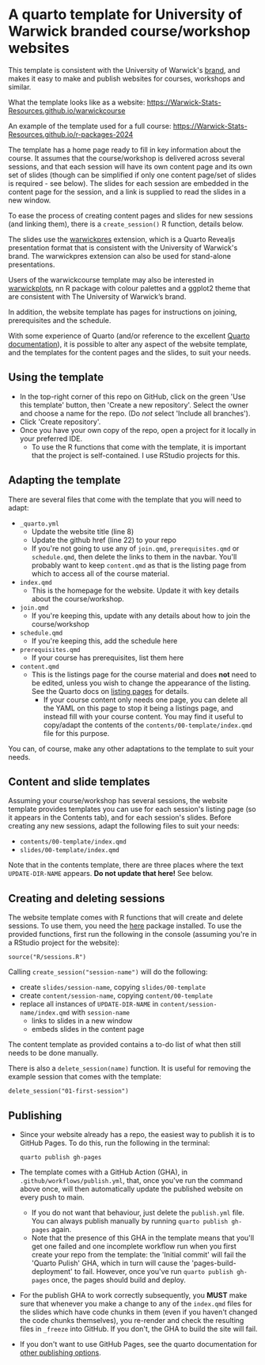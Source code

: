 # A quarto template for University of Warwick branded course/workshop websites

This template is consistent with the University of Warwick's [brand](https://warwick.ac.uk/about/brand/), and makes it easy to make and publish websites for courses, workshops and similar.

What the template looks like as a website: <https://Warwick-Stats-Resources.github.io/warwickcourse>

An example of the template used for a full course: <https://Warwick-Stats-Resources.github.io/r-packages-2024>

The template has a home page ready to fill in key information about the course. It assumes that the course/workshop is delivered across several sessions, and that each session will have its own content page and its own set of slides (though can be simplified if only one content page/set of slides is required - see below). The slides for each session are embedded in the content page for the session, and a link is supplied to read the slides in a new window.

To ease the process of creating content pages and slides for new sessions (and linking them), there is a `create_session()` R function, details below.

The slides use the [warwickpres](https://github.com/warwick-Stats-Resources/warwickpres) extension, which is a Quarto Revealjs presentation format that is consistent with the University of Warwick's brand. The warwickpres extension can also be used for stand-alone presentations. 

Users of the warwickcourse template may also be interested in [warwickplots](https://warwick-stats-resources.github.io/warwickplots), nn R package with colour palettes and a ggplot2 theme that are consistent with The University of Warwick’s brand.

In addition, the website template has pages for instructions on joining, prerequisites and the schedule.

With some experience of Quarto (and/or reference to the excellent [Quarto documentation](https://quarto.org)), it is possible to alter any aspect of the website template, and the templates for the content pages and the slides, to suit your needs.

## Using the template
- In the top-right corner of this repo on GitHub, click on the green 'Use this template' button, then 'Create a new repository'. Select the owner and choose a name for the repo. (Do *not* select 'Include all branches').
- Click 'Create repository'.
- Once you have your own copy of the repo, open a project for it locally in your preferred IDE.
  - To use the R functions that come with the template, it is important that the project is self-contained. I use RStudio projects for this.

## Adapting the template
There are several files that come with the template that you will need to adapt:

- `_quarto.yml`
  - Update the website title (line 8)
  - Update the github href (line 22) to your repo
  - If you're not going to use any of `join.qmd`, `prerequisites.qmd` or `schedule.qmd`, then delete the links to them in the navbar. You'll probably want to keep `content.qmd` as that is the listing page from which to access all of the course material.
-  `index.qmd`
    - This is the homepage for the website. Update it with key details about the course/workshop.
- `join.qmd`
  - If you're keeping this, update with any details about how to join the course/workshop
- `schedule.qmd`
  - If you're keeping this, add the schedule here
- `prerequisites.qmd`
  - If your course has prerequisites, list them here
- `content.qmd`
  - This is the listings page for the course material and does **not** need to be edited, unless you wish to change the appearance of the listing. See the Quarto docs on [listing pages](https://quarto.org/docs/websites/website-listings.html) for details. 
    - If your course content only needs one page, you can delete all the YAML on this page to stop it being a listings page, and instead fill with your course content. You may find it useful to copy/adapt the contents of the `contents/00-template/index.qmd` file for this purpose.
  
You can, of course, make any other adaptations to the template to suit your needs.

## Content and slide templates

Assuming your course/workshop has several sessions, the website template provides templates you can use for each session's listing page (so it appears in the Contents tab), and for each session's slides. Before creating any new sessions, adapt the following files to suit your needs:

- `contents/00-template/index.qmd`
- `slides/00-template/index.qmd`

Note that in the contents template, there are three places where the text `UPDATE-DIR-NAME` appears. **Do not update that here!** See below.

## Creating and deleting sessions

The website template comes with R functions that will create and delete sessions.
To use them, you need the [here](https://here.r-lib.org) package installed.
To use the provided functions, first run the following in the console (assuming you're in a RStudio project for the website):

```{.r}
source("R/sessions.R")
```

Calling `create_session("session-name")` will do the following:

- create `slides/session-name`, copying `slides/00-template`
- create `content/session-name`, copying `content/00-template`
- replace all instances of `UPDATE-DIR-NAME` in `content/session-name/index.qmd` with `session-name`
  - links to slides in a new window
  - embeds slides in the content page

The content template as provided contains a to-do list of what then still needs to be done manually.

There is also a `delete_session(name)` function. It is useful for removing the example session that comes with the template:

```{.r}
delete_session("01-first-session")
```

## Publishing

- Since your website already has a repo, the easiest way to publish it is to GitHub Pages. To do this, run the following in the terminal:

  ```
  quarto publish gh-pages
  ```

- The template comes with a GitHub Action (GHA), in `.github/workflows/publish.yml`, that, once you've run the command above once, will then automatically update the published website on every push to main.

  - If you do not want that behaviour, just delete the `publish.yml` file. You can always publish manually by running `quarto publish gh-pages` again.
  - Note that the presence of this GHA in the template means that you'll get one failed and one incomplete workflow run when you first create your repo from the template: the 'Initial commit' will fail the 'Quarto Pulish' GHA, which in turn will cause the 'pages-build-deployment' to fail. However, once you've run `quarto publish gh-pages` once, the pages should build and deploy.
- For the publish GHA to work correctly subsequently, you **MUST** make sure that whenever you make a change to any of the `index.qmd` files for the slides which have code chunks in them (even if you haven't changed the code chunks themselves), you re-render and check the resulting files in `_freeze` into GitHub. If you don't, the GHA to build the site will fail.
- If you don't want to use GitHub Pages, see the quarto documentation for [other publishing options](https://quarto.org/docs/publishing/).
